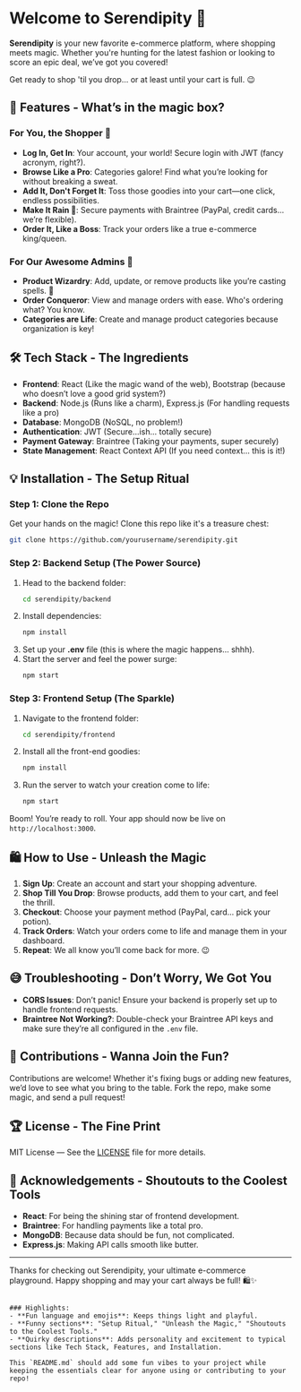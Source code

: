 
# Welcome to Serendipity 🎉

**Serendipity** is your new favorite e-commerce platform, where shopping meets magic. Whether you're hunting for the latest fashion or looking to score an epic deal, we’ve got you covered!

Get ready to shop 'til you drop... or at least until your cart is full. 😉 

## 🎨 Features - What’s in the magic box? 

### For You, the Shopper 🛒
- **Log In, Get In**: Your account, your world! Secure login with JWT (fancy acronym, right?).
- **Browse Like a Pro**: Categories galore! Find what you’re looking for without breaking a sweat.
- **Add It, Don't Forget It**: Toss those goodies into your cart—one click, endless possibilities.
- **Make It Rain 💸**: Secure payments with Braintree (PayPal, credit cards... we’re flexible).
- **Order It, Like a Boss**: Track your orders like a true e-commerce king/queen.

### For Our Awesome Admins 👑
- **Product Wizardry**: Add, update, or remove products like you’re casting spells. 💫
- **Order Conqueror**: View and manage orders with ease. Who's ordering what? You know.
- **Categories are Life**: Create and manage product categories because organization is key!

## 🛠️ Tech Stack - The Ingredients

- **Frontend**: React (Like the magic wand of the web), Bootstrap (because who doesn’t love a good grid system?)
- **Backend**: Node.js (Runs like a charm), Express.js (For handling requests like a pro)
- **Database**: MongoDB (NoSQL, no problem!)
- **Authentication**: JWT (Secure...ish... totally secure)
- **Payment Gateway**: Braintree (Taking your payments, super securely)
- **State Management**: React Context API (If you need context... this is it!)

## 💡 Installation - The Setup Ritual

### Step 1: Clone the Repo
Get your hands on the magic! Clone this repo like it's a treasure chest:
```bash
git clone https://github.com/yourusername/serendipity.git
```

### Step 2: Backend Setup (The Power Source)
1. Head to the backend folder:
   ```bash
   cd serendipity/backend
   ```
2. Install dependencies:
   ```bash
   npm install
   ```
3. Set up your **.env** file (this is where the magic happens... shhh).
4. Start the server and feel the power surge:
   ```bash
   npm start
   ```

### Step 3: Frontend Setup (The Sparkle)
1. Navigate to the frontend folder:
   ```bash
   cd serendipity/frontend
   ```
2. Install all the front-end goodies:
   ```bash
   npm install
   ```
3. Run the server to watch your creation come to life:
   ```bash
   npm start
   ```

Boom! You’re ready to roll. Your app should now be live on `http://localhost:3000`.

## 🛍️ How to Use - Unleash the Magic

1. **Sign Up**: Create an account and start your shopping adventure.
2. **Shop Till You Drop**: Browse products, add them to your cart, and feel the thrill.
3. **Checkout**: Choose your payment method (PayPal, card... pick your potion).
4. **Track Orders**: Watch your orders come to life and manage them in your dashboard.
5. **Repeat**: We all know you’ll come back for more. 😉

## 😅 Troubleshooting - Don’t Worry, We Got You

- **CORS Issues**: Don’t panic! Ensure your backend is properly set up to handle frontend requests.
- **Braintree Not Working?**: Double-check your Braintree API keys and make sure they’re all configured in the `.env` file.

## 🤝 Contributions - Wanna Join the Fun?

Contributions are welcome! Whether it's fixing bugs or adding new features, we’d love to see what you bring to the table. Fork the repo, make some magic, and send a pull request!

## 🏆 License - The Fine Print

MIT License — See the [LICENSE](LICENSE) file for more details.

## 💖 Acknowledgements - Shoutouts to the Coolest Tools

- **React**: For being the shining star of frontend development.
- **Braintree**: For handling payments like a total pro.
- **MongoDB**: Because data should be fun, not complicated.
- **Express.js**: Making API calls smooth like butter.

---

Thanks for checking out Serendipity, your ultimate e-commerce playground. Happy shopping and may your cart always be full! 🛍️✨
```

### Highlights:
- **Fun language and emojis**: Keeps things light and playful.
- **Funny sections**: "Setup Ritual," "Unleash the Magic," "Shoutouts to the Coolest Tools."
- **Quirky descriptions**: Adds personality and excitement to typical sections like Tech Stack, Features, and Installation.

This `README.md` should add some fun vibes to your project while keeping the essentials clear for anyone using or contributing to your repo!
